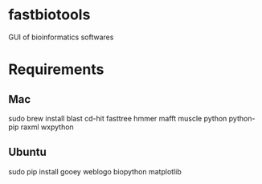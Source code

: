 # fastbiotools
GUI of bioinformatics softwares

# Requirements
## Mac

sudo brew install blast cd-hit fasttree hmmer mafft muscle python python-pip raxml wxpython

## Ubuntu
sudo pip install gooey weblogo biopython matplotlib
